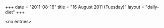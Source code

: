+++
date = "2011-08-16"
title = "16 August 2011 (Tuesday)"
layout = "daily-diet"
+++


\<no entries\>

